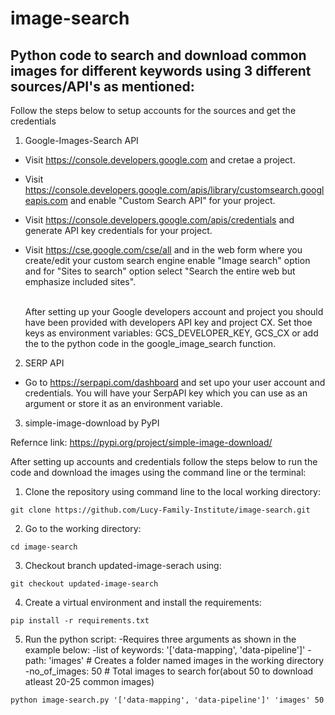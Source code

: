 # image-search

## Python code to search and download common images for different keywords using 3 different sources/API's as mentioned:

Follow the steps below to setup accounts for the sources and get the credentials
1. Google-Images-Search API

- Visit https://console.developers.google.com and cretae a project. <br>
- Visit https://console.developers.google.com/apis/library/customsearch.googleapis.com and enable "Custom Search API" for your project.<br>
- Visit https://console.developers.google.com/apis/credentials and generate API key credentials for your project.<br>
- Visit https://cse.google.com/cse/all and in the web form where you create/edit your custom search engine enable "Image search" option and for "Sites to search" option select "Search the entire web but emphasize included sites".<br><br>

  After setting up your Google developers account and project you should have been provided with developers API key and project CX. Set thoe keys as environment variables: GCS_DEVELOPER_KEY, GCS_CX or add the to the python code in the google_image_search function.

2. SERP API

- Go to https://serpapi.com/dashboard and set upo your user account and credentials. You will have your SerpAPI key which you can use as an argument or store it as an environment variable.

3. simple-image-download by PyPI

  Refernce link: https://pypi.org/project/simple-image-download/


  After setting up accounts and credentials follow the steps below to run the code and download the images using the command line or the terminal:


1. Clone the repository using command line to the local working directory:
```
git clone https://github.com/Lucy-Family-Institute/image-search.git
```

2. Go to the working directory:
```
cd image-search
```

3. Checkout branch updated-image-serach using:
```
git checkout updated-image-search
```

4. Create a virtual environment and install the requirements:

```
pip install -r requirements.txt
```
5. Run the python script:
-Requires three arguments as shown in the example below:
  -list of keywords: '['data-mapping', 'data-pipeline']'
  -path: 'images' # Creates a folder named images in the working directory
  -no_of_images: 50 # Total images to search for(about 50 to download atleast 20-25 common images)

```
python image-search.py '['data-mapping', 'data-pipeline']' 'images' 50
```
